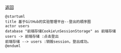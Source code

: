  [返回](https://github.com/Wangfan212/is_analysis/blob/master/test6/logout.md)

```
@startuml
title 基于GitHub的实验管理平台--登出的顺序图
actor users
database "前端存储Cookie\nSessionStorage" as 前端存储
users -> 前端存储 :点击登出
前端存储 --> users :销毁session，登出成功。
@enduml
```
